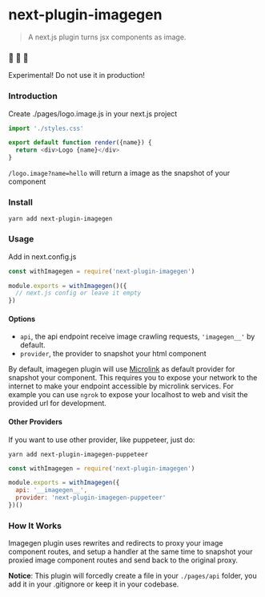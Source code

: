 # next-plugin-imagegen
> A next.js plugin turns jsx components as image.

### 🚧 🚧 🚧 
Experimental! Do not use it in production!

### Introduction

Create ./pages/logo.image.js in your next.js project
```js
import './styles.css'

export default function render({name}) {
  return <div>Logo {name}</div>
}
```

`/logo.image?name=hello` will return a image as the snapshot of your component

### Install

```
yarn add next-plugin-imagegen
```
### Usage

Add in next.config.js

```js
const withImagegen = require('next-plugin-imagegen')

module.exports = withImagegen()({
  // next.js config or leave it empty
})
```
#### Options

* `api`, the api endpoint receive image crawling requests, `'imagegen__'` by default.
* `provider`, the provider to snapshot your html component

By default, imagegen plugin will use [Microlink](https://microlink.io/) as default provider for snapshot your component. This requires you to expose your network to the internet to make your endpoint accessible by microlink services. For example you can use `ngrok` to expose your localhost to web and visit the provided url for development.

#### Other Providers

If you want to use other provider, like puppeteer, just do:


```
yarn add next-plugin-imagegen-puppeteer
```

```js
const withImagegen = require('next-plugin-imagegen')

module.exports = withImagegen({
  api: '__imagegen__',
  provider: 'next-plugin-imagegen-puppeteer'
})()
```
### How It Works

Imagegen plugin uses rewrites and redirects to proxy your image component routes, and setup a handler at the same time to snapshot your proxied image component routes and send back to the original proxy.

**Notice**: This plugin will forcedly create a file in your `./pages/api` folder, you add it in your .gitignore or keep it in your codebase.
